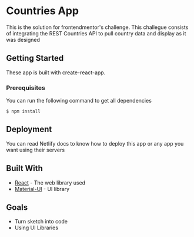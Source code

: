# Countries App

This is  the solution for frontendmentor's challenge. This challegue consists of  integrating the REST Countries API to pull country data and display as it  was designed

## Getting Started

These app is built with create-react-app. 

### Prerequisites

You can run the following command to get all dependencies 

```
$ npm install 
```

## Deployment

You can read Netlify docs to know how to deploy this app or any app you want using their servers

## Built With

* [React](https://es.reactjs.org/) - The web library used
* [Material-UI](https://material-ui.com/) - UI library

## Goals

* Turn sketch into code
* Using UI Libraries
